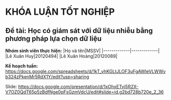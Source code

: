 # KHÓA LUẬN TỐT NGHIỆP
## Đề tài: Học có giám sát với dữ liệu nhiễu bằng phương pháp lựa chọn dữ liệu
**Nhóm sinh viên thực hiện:**
|Họ và tên|MSSV|
|-------------|-------------|
|Lê Xuân Huy|20120494|
|Lê Xuân Hoàng|20120089|

**Kế hoạch tuần:** https://docs.google.com/spreadsheets/d/1kT_yhKGLtJLOF3uFgAWleVLWWvb324zPkenMr5RdX1Y/edit?usp=sharing

Slide: https://docs.google.com/presentation/d/1xOhxETvj5R2X-V7OZ0QdT65p5zBdfNge0pFsGzmVdcU/edit#slide=id.g2bd728b720e_2_36 
